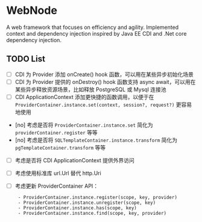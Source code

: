 WebNode
=========

A web framework that focuses on efficiency and agility. Implemented context and dependency injection inspired by Java EE CDI and .Net core dependency injection.


TODO List
----------

- [  ] CDI 为 Provider 添加 onCreate() hook 函数，可以用在某些异步初始化场景
- [  ] CDI 为 Provider 提供的 onDestroy() hook 函数支持 async await，可以用在某些异步释放资源场景，比如释放 PostgreSQL 或 Mysql 连接池
- [  ] CDI ApplicationContext 添加更快捷的函数调用，以便于在 ``ProviderContainer.instance.set(context, session?, request?)`` 更容易地使用
- [no] 考虑是否将 ``ProviderContainer.instance.set`` 简化为 ``providerContainer.register`` 等等
- [no] 考虑是否将 ``SQLTemplateContainer.instance.transform`` 简化为 ``pgTemplateContainer.transform`` 等等
- [  ] 考虑是否将 CDI ApplicationContext 提供外界访问
- [  ] 考虑使用标准库 url.Url 替代 http.Uri
- [  ] 考虑更新 ProviderContainer API：

       - ProviderContainer.instance.register(scope, key, provider)
       - ProviderContainer.instance.unregister(scope, key)
       - ProviderContainer.instance.has(scope, key)
       - ProviderContainer.instance.find(scope, key, provider)